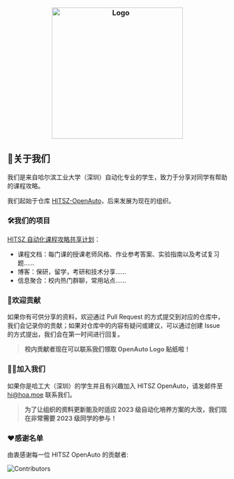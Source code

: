 <h3 align="center">
	<img src="https://raw.githubusercontent.com/HITSZ-OpenAuto/images/main/logos/HITSZOpenAutoShadow.png" width="300" alt="Logo"/><br/>
</h3>

## 👋关于我们

我们是来自哈尔滨工业大学（深圳）自动化专业的学生，致力于分享对同学有帮助的课程攻略。

我们起始于仓库
[HITSZ-OpenAuto](https://github.com/HITSZ-OpenAuto/HITSZ-OpenAuto)，后来发展为现在的组织。

### 🛠️我们的项目

[HITSZ 自动化课程攻略共享计划](https://hoa.moe)：

- 课程文档：每门课的授课老师风格、作业参考答案、实验指南以及考试复习题……
- 博客：保研，留学，考研和技术分享……
- 信息聚合：校内热门群聊，常用站点……

### 📖欢迎贡献

如果你有可供分享的资料，欢迎通过 Pull Request 的方式提交到对应的仓库中，我们会记录你的贡献；如果对仓库中的内容有疑问或建议，可以通过创建 Issue 的方式提出，我们会在第一时间进行回复。

> **校内贡献者现在可以联系我们领取 OpenAuto Logo 贴纸啦！**

### 🙋‍♀️加入我们

如果你是哈工大（深圳）的学生并且有兴趣加入 HITSZ OpenAuto，请发邮件至 [hi@hoa.moe](mailto:hi@hoa.moe) 联系我们。

> **为了让组织的资料更新能及时适应 2023 级自动化培养方案的大改，我们现在非常需要 2023 级同学的参与！**

### ❤️感谢名单

由衷感谢每一位 HITSZ OpenAuto 的贡献者:

![Contributors](https://contrib.nn.ci/api?repo=tanglongbin/HITSZ-OpenAuto&repo=HITSZ-OpenAuto/EE1011A&repo=HITSZ-OpenAuto/EE1011B&repo=HITSZ-OpenAuto/MECH2010&repo=HITSZ-OpenAuto/COMP2014&repo=HITSZ-OpenAuto/PHYS1002A&repo=HITSZ-OpenAuto/AUTO3001A&repo=HITSZ-OpenAuto/AUTO2003B&repo=HITSZ-OpenAuto/EE1012B&repo=HITSZ-OpenAuto/AUTO2005&repo=HITSZ-OpenAuto/EE1007&repo=HITSZ-OpenAuto/AUTO3016&repo=HITSZ-OpenAuto/AUTO3002A&repo=HITSZ-OpenAuto/GEIP1011&repo=HITSZ-OpenAuto/AUTO3004&repo=HITSZ-OpenAuto/EE3005&repo=HITSZ-OpenAuto/AUTO3003&repo=HITSZ-OpenAuto/MATH1005&repo=HITSZ-OpenAuto/HITSZ-Auto-Wiki&repo=HITSZ-OpenAuto/AUTO3001B&repo=HITSZ-OpenAuto/AUTO1001&repo=HITSZ-OpenAuto/AUTO3006&repo=HITSZ-OpenAuto/GEIP1016&repo=HITSZ-OpenAuto/MOOC&repo=HITSZ-OpenAuto/AUTO3007&repo=HITSZ-OpenAuto/COMP2021&repo=HITSZ-OpenAuto/ECON2005F&repo=HITSZ-OpenAuto/CHEM1012&repo=HITSZ-OpenAuto/MATH1004&repo=HITSZ-OpenAuto/GEIP1018&repo=HITSZ-OpenAuto/EMEC1002&repo=HITSZ-OpenAuto/EE1010&repo=HITSZ-OpenAuto/EE1009&repo=HITSZ-OpenAuto/EE1008&repo=HITSZ-OpenAuto/COMP2050&repo=HITSZ-OpenAuto/MATH1015A&repo=HITSZ-OpenAuto/MATH1002&repo=HITSZ-OpenAuto/LANG1006&repo=HITSZ-OpenAuto/PHYS1001A&repo=HITSZ-OpenAuto/MATH1015B&repo=HITSZ-OpenAuto/EE1012A&repo=HITSZ-OpenAuto/AUTO2006&repo=HITSZ-OpenAuto/AUTO3002B&repo=HITSZ-OpenAuto/AUTO3005&repo=HITSZ-OpenAuto/MATH3010&repo=HITSZ-OpenAuto/EE1013&repo=YinMo19/_HIT_C_course_EXPR_Amount_System)
